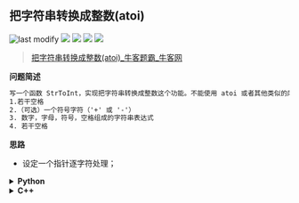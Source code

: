 ## 把字符串转换成整数(atoi)
<!--START_SECTION:badge-->

![last modify](https://img.shields.io/static/v1?label=last%20modify&message=2025-07-08%2016%3A53%3A13&color=yellowgreen&style=flat-square)
[![](https://img.shields.io/static/v1?label=&message=%E4%B8%AD%E7%AD%89&color=yellow&style=flat-square)](../../../README.md#中等)
[![](https://img.shields.io/static/v1?label=&message=%E7%89%9B%E5%AE%A2&color=green&style=flat-square)](../../../README.md#牛客)
[![](https://img.shields.io/static/v1?label=&message=%E5%AD%97%E7%AC%A6%E4%B8%B2&color=blue&style=flat-square)](../../../README.md#字符串)
[![](https://img.shields.io/static/v1?label=&message=%E7%BB%8F%E5%85%B8&color=blue&style=flat-square)](../../../README.md#经典)

<!--END_SECTION:badge-->
<!--info
tags: [字符串, 经典]
source: 牛客
level: 中等
number: '0100'
name: 把字符串转换成整数(atoi)
companies: []
-->

> [把字符串转换成整数(atoi)_牛客题霸_牛客网](https://www.nowcoder.com/practice/d11471c3bf2d40f38b66bb12785df47f)

<summary><b>问题简述</b></summary>

```txt
写一个函数 StrToInt，实现把字符串转换成整数这个功能。不能使用 atoi 或者其他类似的库函数。传入的字符串可能有以下部分组成:
1.若干空格
2.（可选）一个符号字符（'+' 或 '-'）
3. 数字，字母，符号，空格组成的字符串表达式
4. 若干空格
```

<!-- 
<details><summary><b>详细描述</b></summary>

```txt
```

</details>
-->


<!-- <div align="center"><img src="../../../_assets/xxx.png" height="300" /></div> -->

<summary><b>思路</b></summary>

- 设定一个指针逐字符处理；

<details><summary><b>Python</b></summary>

```python
class Solution:
    def StrToInt(self , s: str) -> int:
        
        N = len(s)
        if N <= 0: return 0

        p = 0
        sign = 1
        
        # 注意越界判断
        # 跳过空格
        while p < N and s[p] == ' ': p += 1
        if p < N and s[p] == '-': sign = -1
        if p < N and s[p] in ('-', '+'): p += 1
        
        flag = False
        ret = 0
        while p < N and '0' <= s[p] <= '9':
            ret = ret * 10 + int(s[p])
            if ret >= 2 ** 31:  # python 没有越界，人工判断
                flag = True
                break
            p += 1
        
        if flag:
            return 2 ** 31 - 1 if sign == 1 else -2 ** 31

        return ret * sign
```

</details>

<details><summary><b>C++</b></summary>

```cpp
class Solution {
public:
    int StrToInt(string str) {
        // write code here
        int n = str.length();
        if (n < 1) return 0;
        
        int p = 0;      // 模拟指针
        int sign = 1;   // 正负
        
        // C++ 字符串不需要越界判断
        while (isspace(str[p]))  p++;  // 跳过前置空格
        if (str[p] == '-') sign = -1;
        if (str[p] == '-' || str[p] == '+') p++;
        
        int ret = 0;
        while (str[p] >= '0' && str[p] <= '9') {
            int new_ret = ret * 10 + str[p] - '0';
            if (new_ret / 10 != ret) {  // 越界判断
                return sign > 0? INT_MAX : INT_MIN;
            }
            ret = new_ret;
            p++;
        }
        
        return sign * ret;
    }
};
```

</details>